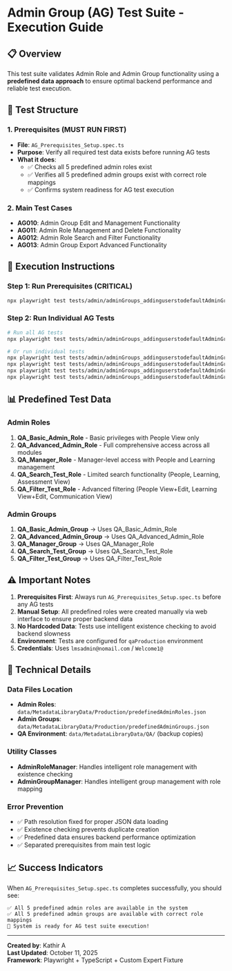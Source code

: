 # Admin Group (AG) Test Suite - Execution Guide

## 📋 Overview

This test suite validates Admin Role and Admin Group functionality using a **predefined data approach** to ensure optimal backend performance and reliable test execution.

## 🎯 Test Structure

### 1. Prerequisites (MUST RUN FIRST)
- **File**: `AG_Prerequisites_Setup.spec.ts`
- **Purpose**: Verify all required test data exists before running AG tests
- **What it does**:
  - ✅ Checks all 5 predefined admin roles exist
  - ✅ Verifies all 5 predefined admin groups exist with correct role mappings
  - ✅ Confirms system readiness for AG test execution

### 2. Main Test Cases
- **AG010**: Admin Group Edit and Management Functionality
- **AG011**: Admin Role Management and Delete Functionality  
- **AG012**: Admin Role Search and Filter Functionality
- **AG013**: Admin Group Export Advanced Functionality

## 🚀 Execution Instructions

### Step 1: Run Prerequisites (CRITICAL)
```bash
npx playwright test tests/admin/adminGroups_addinguserstodefaultAdminGroups/AG_Prerequisites_Setup.spec.ts --headed
```

### Step 2: Run Individual AG Tests
```bash
# Run all AG tests
npx playwright test tests/admin/adminGroups_addinguserstodefaultAdminGroups/AG01*.spec.ts --headed

# Or run individual tests
npx playwright test tests/admin/adminGroups_addinguserstodefaultAdminGroups/AG010_Verify_Admin_Group_Edit_Functionality.spec.ts --headed
npx playwright test tests/admin/adminGroups_addinguserstodefaultAdminGroups/AG011_Verify_Admin_Role_Delete_Management.spec.ts --headed
npx playwright test tests/admin/adminGroups_addinguserstodefaultAdminGroups/AG012_Verify_Admin_Role_Search_Filter.spec.ts --headed
npx playwright test tests/admin/adminGroups_addinguserstodefaultAdminGroups/AG013_Verify_Admin_Group_Export_Advanced.spec.ts --headed
```

## 📊 Predefined Test Data

### Admin Roles
1. **QA_Basic_Admin_Role** - Basic privileges with People View only
2. **QA_Advanced_Admin_Role** - Full comprehensive access across all modules
3. **QA_Manager_Role** - Manager-level access with People and Learning management
4. **QA_Search_Test_Role** - Limited search functionality (People, Learning, Assessment View)
5. **QA_Filter_Test_Role** - Advanced filtering (People View+Edit, Learning View+Edit, Communication View)

### Admin Groups  
1. **QA_Basic_Admin_Group** → Uses QA_Basic_Admin_Role
2. **QA_Advanced_Admin_Group** → Uses QA_Advanced_Admin_Role
3. **QA_Manager_Group** → Uses QA_Manager_Role
4. **QA_Search_Test_Group** → Uses QA_Search_Test_Role
5. **QA_Filter_Test_Group** → Uses QA_Filter_Test_Role

## ⚠️ Important Notes

1. **Prerequisites First**: Always run `AG_Prerequisites_Setup.spec.ts` before any AG tests
2. **Manual Setup**: All predefined roles were created manually via web interface to ensure proper backend data
3. **No Hardcoded Data**: Tests use intelligent existence checking to avoid backend slowness
4. **Environment**: Tests are configured for `qaProduction` environment
5. **Credentials**: Uses `lmsadmin@nomail.com` / `Welcome1@`

## 🔧 Technical Details

### Data Files Location
- **Admin Roles**: `data/MetadataLibraryData/Production/predefinedAdminRoles.json`
- **Admin Groups**: `data/MetadataLibraryData/Production/predefinedAdminGroups.json`
- **QA Environment**: `data/MetadataLibraryData/QA/` (backup copies)

### Utility Classes
- **AdminRoleManager**: Handles intelligent role management with existence checking
- **AdminGroupManager**: Handles intelligent group management with role mapping

### Error Prevention
- ✅ Path resolution fixed for proper JSON data loading
- ✅ Existence checking prevents duplicate creation
- ✅ Predefined data ensures backend performance optimization
- ✅ Separated prerequisites from main test logic

## 📈 Success Indicators

When `AG_Prerequisites_Setup.spec.ts` completes successfully, you should see:
```
✅ All 5 predefined admin roles are available in the system
✅ All 5 predefined admin groups are available with correct role mappings  
🎉 System is ready for AG test suite execution!
```

---
**Created by**: Kathir A  
**Last Updated**: October 11, 2025  
**Framework**: Playwright + TypeScript + Custom Expert Fixture